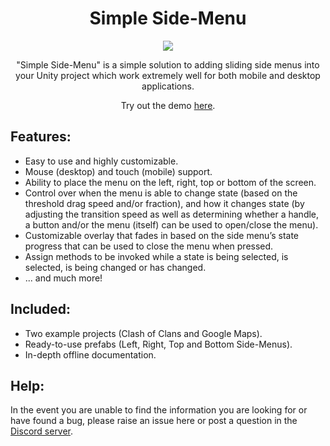 <h1 align="middle">Simple Side-Menu</h1>
<p align="middle">
  <img src="https://user-images.githubusercontent.com/37551307/145455141-0c5e4819-412b-4b7e-b37c-f905c49688f5.jpg">
</p>
<p align="middle">"Simple Side-Menu" is a simple solution to adding sliding side menus into your Unity project which work extremely well for both mobile and desktop applications.</p>
<p align="middle">Try out the demo <a href="https://daniellochner.itch.io/unity3d-assets">here</a>.

## Features:
- Easy to use and highly customizable.
- Mouse (desktop) and touch (mobile) support.
- Ability to place the menu on the left, right, top or bottom of the screen.
- Control over when the menu is able to change state (based on the threshold drag speed and/or fraction), and how it changes state (by adjusting the transition speed as well as determining whether a handle, a button and/or the menu (itself) can be used to open/close the menu).
- Customizable overlay that fades in based on the side menu’s state progress that can be used to close the menu when pressed.
- Assign methods to be invoked while a state is being selected, is selected, is being changed or has changed.
- ... and much more!

## Included:
- Two example projects (Clash of Clans and Google Maps).
- Ready-to-use prefabs (Left, Right, Top and Bottom Side-Menus).
- In-depth offline documentation.

## Help:
In the event you are unable to find the information you are looking for or have found a bug, please raise an issue here or post a question in the [Discord server](https://discord.gg/sJysbdu).
